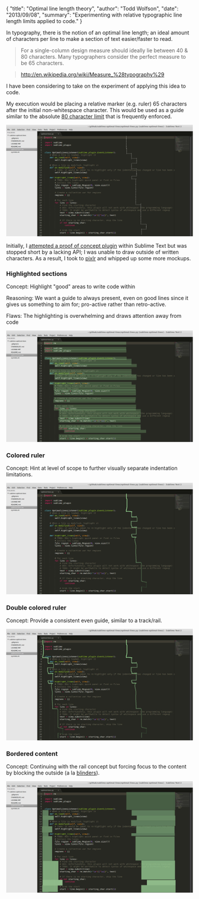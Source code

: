 {
  "title": "Optimal line length theory",
  "author": "Todd Wolfson",
  "date": "2013/09/08",
  "summary": "Experimenting with relative typographic line length limits applied to code."
}

In typography, there is the notion of an optimal line length; an ideal amount of characters per line to make a section of text easier/faster to read.

> For a single-column design measure should ideally lie between 40 & 80 characters. Many typographers consider the perfect measure to be 65 characters.

> http://en.wikipedia.org/wiki/Measure_%28typography%29

I have been considering to take on the experiment of applying this idea to code.

My execution would be placing a relative marker (e.g. ruler) 65 characters after the initial non-whitespace character. This would be used as a guide similar to the absolute [80 character limit][] that is frequently enforced.

[80 character limit]: http://en.wikipedia.org/wiki/Characters_per_line

[![Optimal line length sketch][continuous]][continuous]

[continuous]: /public/images/articles/optimal-line-length-theory/optimal-ruler-continuous.jpg

Initially, I [attempted a proof of concept plugin][optimal-lines] within Sublime Text but was stopped short by a lacking API; I was unable to draw outside of written characters. As a result, I took to [pixlr][] and whipped up some more mockups.

[optimal-lines]: https://github.com/twolfson/sublime-optimal-lines
[pixlr]: http://pixlr.com/editor/

### Highlighted sections
Concept: Highlight "good" areas to write code within

Reasoning: We want a guide to always present, even on good lines since it gives us something to aim for; pro-active rather than retro-active.

Flaws: The highlighting is overwhelming and draws attention away from code

[![Highlighted sections][highlighted]][highlighted]

[highlighted]: /public/images/articles/optimal-line-length-theory/optimal-highlight.jpg

### Colored ruler
Concept: Hint at level of scope to further visually separate indentation limitations.

[![Colored ruler][colored]][colored]

[colored]: /public/images/articles/optimal-line-length-theory/optimal-colored-ruler-continuous.jpg

### Double colored ruler
Concept: Provide a consistent even guide, similar to a track/rail.

[![Double colored ruler][double-colored]][double-colored]

[double-colored]: /public/images/articles/optimal-line-length-theory/optimal-lines-double-ruler.jpg

### Bordered content
Concept: Continuing with the rail concept but forcing focus to the content by blocking the outside (a la [blinders][]).

[![Bordered content][bordered]][bordered]

[blinders]: http://en.wikipedia.org/wiki/Blinders
[bordered]: /public/images/articles/optimal-line-length-theory/optimal-lines-bordered.jpg
